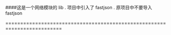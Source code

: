 ####这是一个网络模块的 lib . 项目中引入了 fastjson . 原项目中不要导入 fastjson

=========================================================================